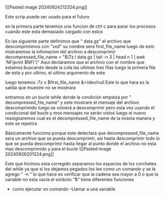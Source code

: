 ![[Pasted image 20240924212324.png]]

Este scrip puede ser usado para el futuro

en la primera parte tenemos una funcion de ctrl c para parar los procesos cuando este esta demasiado cargado con estos

En las siguiente parte definimos que " data.gz" el archivo que descomprimimos con "xxd" su nombre sera 
first_file_name
luego de esto mistraremos la infomacion del archivo a descomprimir 
decompressed_file_name = "$(7z l data.gz | tail -n 3 | head n 1 | awk 'NF(print $NF)')"
Aqui declaramos que el archivo con el nombre que estamos buscando desde la cola las ultimas tres filas luego la primera fila de esta y por ultimo, el ultimo argumento de este 

luego tenemos :7z x $first_file_name &>/dev/null
Este lo que hara es la salida que muestre no se mostrara 

entramos en un bucle while donde la condición empieza por " decompressed_file_name"
y este mostrare el mensaje del archivo descomprimido 
luego se volverá a descomprimir pero esta vez usando el condicional del bucle  y mos mensajes no serán vistos 
luego el nuevo reasignaremos cual es el decompressed_file_name de la misma manera y este se repetira

Básicamente funciona porque este detectara que decompressed_file_name sera un archivo que se pueda descomprimir, asi hasta descomprimir todo lo que se pueda descomprimir hasta llegar al punto donde el archivo no esta mas descomprimido y para el bucle 
![[Pasted image 20240926201224.png]]

Este que hicimos esta corregido
separamos los espacios de los corchetes del while ya que si los dejamos pegados los lee como un comando y se le agrego " -n " lo que hace es verificar que la cadena sea mayor a 0 o que la variable no esta vacía
el simbolo "$" tiene diferentes funciones
- como ejecutar un comando 
-Llamar a una variable
